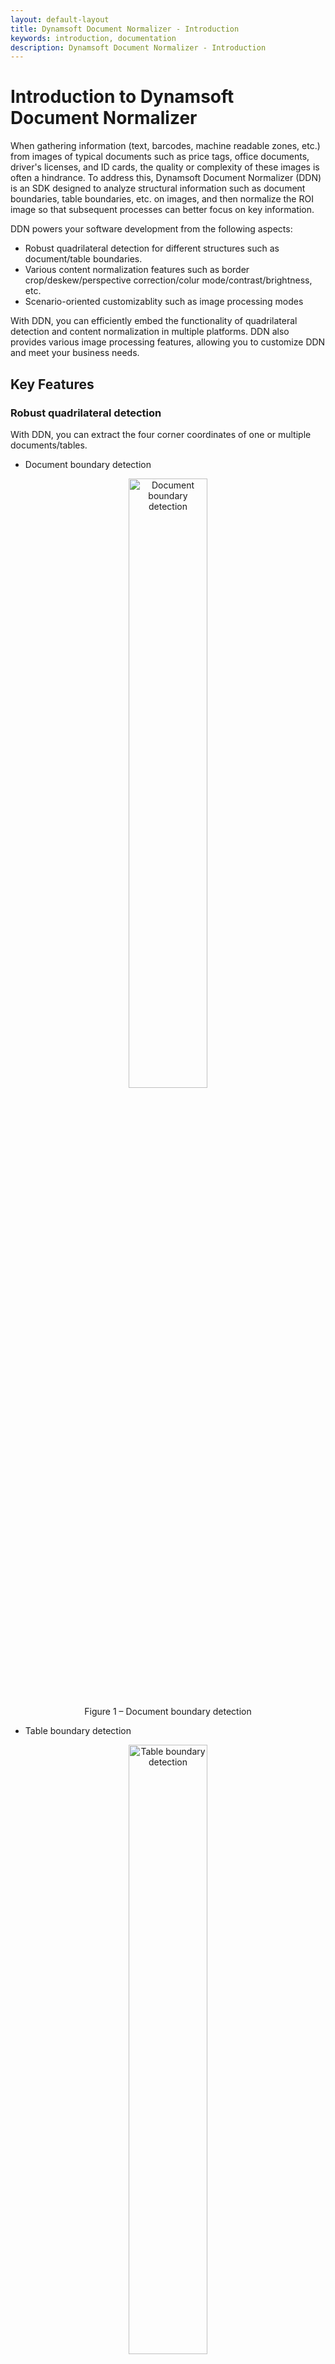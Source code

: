 ```yaml
---
layout: default-layout
title: Dynamsoft Document Normalizer - Introduction
keywords: introduction, documentation
description: Dynamsoft Document Normalizer - Introduction
---
```


# Introduction to Dynamsoft Document Normalizer

When gathering information (text, barcodes, machine readable zones, etc.) from images of typical documents such as price tags, office documents, driver's licenses, and ID cards, the quality or complexity of these images is often a hindrance. To address this, Dynamsoft Document Normalizer (DDN) is an SDK designed to analyze structural information such as document boundaries, table boundaries, etc. on images, and then normalize the ROI image so that subsequent processes can better focus on key information.

DDN powers your software development from the following aspects:

- Robust quadrilateral detection for different structures such as document/table boundaries.
- Various content normalization features such as border crop/deskew/perspective correction/colur mode/contrast/brightness, etc.
- Scenario-oriented customizablity such as image processing modes

With DDN, you can efficiently embed the functionality of quadrilateral detection and content normalization in multiple platforms. DDN also provides various image processing features, allowing you to customize DDN and meet your business needs.

## Key Features

### Robust quadrilateral detection

With DDN, you can extract the four corner coordinates of one or multiple documents/tables.

- Document boundary detection

<div align="center">
   <p><img src="assets/document-boundary-detection.jpg" alt="Document boundary detection" width="50%" /></p>
   <p>Figure 1 – Document boundary detection</p>
</div>

- Table boundary detection

<div align="center">
   <p><img src="assets/table-boundary-detection.jpg" alt="Table boundary detection" width="50%" /></p>
   <p>Figure 2 – Table boundary detection</p>
</div>

- Multiple boundaries in one detection

<div align="center">
   <p><img src="assets/multiple-boundaries-detection.jpg" alt="Multiple boundaries detection" width="50%" /></p>
   <p>Figure 3 – Multiple boundaries in one detection</p>
</div>

Don’t worry if your documents/tables are blurry, damaged, too colorful or peculiar in any way. DDN provides various image processing settings for fully customization. Our default settings are sufficient for most cases. However, additional tweaks can be made for your specific cases to achieve greater speed and accuracy.

### Various content normalization features

Do you want to convert a document photo that is randomly taken, to a document image that looks like a carefully scanned document? With DDN, you can easily extract documents from photos, and normalize them in various ways.

- Border crop

Trims the current image, removing the space around the borders.

- Deskew

It is usually used to straighten scanned documents. Deskewing is the process of removing skew by rotating the image by the same degree but in the opposite direction.

- Perspective correction

It is usually used to correct perspective distortion introduced by the camera’s perspective relation to the target.

- Colour mode

Change the colour space of the output normalized image. DDN supports outputting colour, grayscale and binary images.

<div align="center">
   <p><img src="assets/color-mode-image.jpg" alt="Original image" width="100%" /></p>
   <p>Figure 4 – Original image and output colour/grayscale/binary image</p>
</div>

- Brightness and Contrast

Adjust the brightness and contrast of the output normalized image.

### Scenario-oriented customizablity

In order to cope with various scenarios, DDN provides a variety of image processing modes at each stage of the algorithm process to maintain great scalability.

For example, [`BinarizationModes`]({{site.parameters_reference }}binarization-modes.html) provides several image binarization methods and [`RegionPredetectionModes`]({{site.parameters_reference }}region-predetection-modes.html) provides different pre-detection methods to help locate the ROI.

These modes can be configured not only through API but also through a configuration template (as file, string, JSON etc.). Furthermore, the implementation of these modes can be customized according to customer scenarios to seamlessly integrated with customer's project.

## How to Use

### Overview of DDN SDK Modules

DDN SDK consists of four modules as shown in the following table. This structure is shared between all platform versions of DDN SDK, which makes it easier to integrate and support multiple operating systems in your apps.

Table 1 – Modules description of the SDK

| Module Name | Description | Primary Classes |
| ---- | ----------- |-------|
| **DynamsoftDocumentNormalizer** | Provide APIs related to quad detection and various content normalization. | **DocumentNormalizer** |
| **DynamsoftIntermediateResult** | The common intermediate result library of Dynamsoft's capture vision SDKs, including all intermediate results produced in the process of decoding a barcode, recognizing a label or normalizing a document. | **The APIs are for internal use only and is not public yet**|
| **DynamsoftImageProcessing** | The image processing library of Dynamsoft's capture vision SDKs, including image processing algorithms and APIs. | **The APIs are for internal use only and is not public yet**|
| **DynamsoftCore**  | The core library of Dynamsoft's capture vision SDKs, including common basic structure and license related APIs. | **LicenseManager**<br/>**...**|

The primary class in DDN SDK:

- **DocumentNormalizer**: It supports quad detection and image normalization for still pictures and live video. Common detections include document/table boundary detection. Common normalizations include border crop/deskew/perspective correction/colour mode/brightness and contrast.

### Quick Start for Mobile Scenarios

In real life, document quad detection and content normalization often occurs in mobile catpure scenarios. In order to simplify the integration cost of camera control, camera preview and interactive editing functions etc., we recommend that you use <a href="https://www.dynamsoft.com/camera-enhancer/docs/introduction/" target="_blank">Dynamsoft Camera Enhancer(DCE) SDK</a> with DDN to complete the document detection and normalization on the mobile side. The DCE SDK provides three primary classes:

- **CameraEnhancer**: It provides camera control, video buffering, frame filtering and fast mode functions for quick camera integration.
- **DCECameraView**: It is designed to display the camera preview, overlay, scan region, etc.
- **DCEImageEditorView**: It supports still image preview, graphics(rectangle, quadrilateral, text etc.) display and outputs the coordinates of interactively adjusted vertices of border sides, which can be used by DDN SDK.

The easiest steps to integrate DDN and DCE into your application are as follows：

1. Add the DDN and DCE libraries and their dependencies to your project.
2. Initialize the license via `LicenseManger`.
3. Display the camera preview by creating an instance of `DCECameraView` and binding it to a new instance of `CameraEnhancer`.
4. Create an instance of `DocumentNormalizer` and set the instance of `CameraEnhancer` as the image source.
5. Register a quad detection result listener to receive detection events. You can obtain the detected quads and the corresponding image in the callback function.
6. If you want to make additional manual adjustments to the detected quads, preview the captured image and detected quads in `DCEImageEditorView`, which also provides the user with a magnified view to move points precisely.
7. Use the selected quad output by `DCEImageEditorView` to normalize the captured image according to your application's needs.

## Usage scenarios

### Retail

In retail, DDN can help detect the price label boundaries or table boundaries in images. Additionally, the extracted images can be used for OCR engine recognition to extract text information.

### Identity Documents

In many scenarios, identity documents such as id card/passport need to be quickly located and identified. However, the captured images of id card/passport might not be uniformed. You may encounter images taken with different angles, lightings, clearness…etc. With DDN, you can detect the the boundaries of identity document images and normalize the ROI with ease. Therefore, the information extraction of ID document images will become easier.

### Document scanning and archiving

In government or large corporations, we want to keep an electronic version of paper documents. We often do so by taking photos or scanning of the documents. However, the captured document images might not be uniformed. You may encounter images taken with different angles, lightings, clearness…etc. With DDN, you can normalize the document images with ease. DDN also provide various settings so you can customize the outcome of the normalized document image to meet your needs.

## Cross-Platform Programming Languages

DDN is designed to be cross-platform. The core of DDN is written in C/C++ for performance. The library is wrapped for Java, Objective-C and other programming languages so that users can use DDN on iOS, Android, Windows, and Linux. Below is a list of supported OSes and corresponding programming languages:

| OS            | Programming Language |
|---------------|----------------------|
|Windows        | C/C++                |
|Linux          | C/C++                |
|Android        | Java                 |
|iOS            | Swift/Objective-C    |
